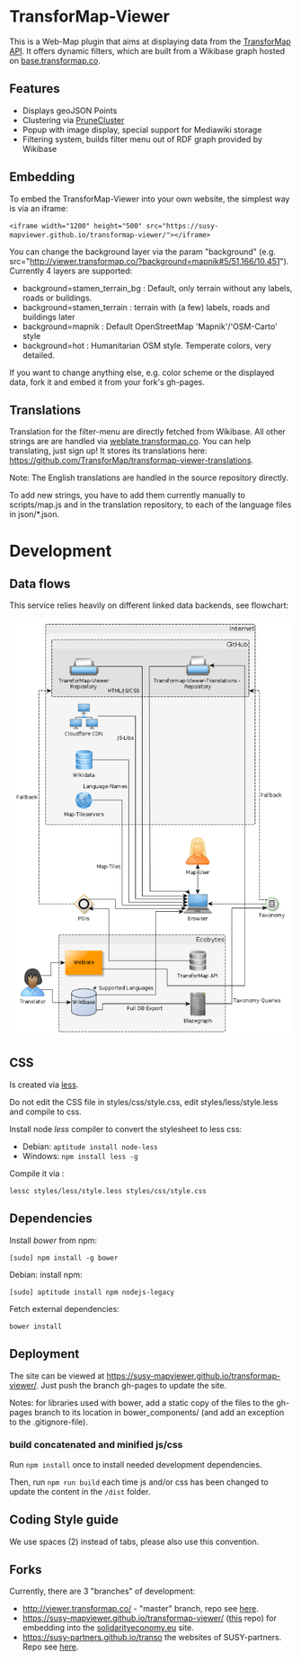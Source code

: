 # TransforMap-Viewer

This is a Web-Map plugin that aims at displaying data from the [TransforMap API](https://github.com/TransforMap/data.transformap.co). It offers dynamic filters, which are built from a Wikibase graph hosted on [base.transformap.co](https://base.transformap.co).

## Features

* Displays geoJSON Points
* Clustering via [PruneCluster](https://github.com/SINTEF-9012/PruneCluster)
* Popup with image display, special support for Mediawiki storage
* Filtering system, builds filter menu out of RDF graph provided by Wikibase

## Embedding

To embed the TransforMap-Viewer into your own website, the simplest way is via an iframe:

    <iframe width="1200" height="500" src="https://susy-mapviewer.github.io/transformap-viewer/"></iframe>

You can change the background layer via the param "background" (e.g. src="http://viewer.transformap.co/?background=mapnik#5/51.166/10.451"). Currently 4 layers are supported:

* background=stamen_terrain_bg : Default, only terrain without any labels, roads or buildings.
* background=stamen_terrain : terrain with (a few) labels, roads and buildings later
* background=mapnik : Default OpenStreetMap 'Mapnik'/'OSM-Carto' style
* background=hot : Humanitarian OSM style. Temperate colors, very detailed.

If you want to change anything else, e.g. color scheme or the displayed data, fork it and embed it from your fork's gh-pages.

## Translations

Translation for the filter-menu are directly fetched from Wikibase. All other strings are  are handled via [weblate.transformap.co](https://weblate.transformap.co/projects/transformap-viewer/transformap-viewer-textsnipplets/). You can help translating, just sign up! It stores its translations here: https://github.com/TransforMap/transformap-viewer-translations.

Note: The English translations are handled in the source repository directly.

To add new strings, you have to add them currently manually to scripts/map.js and in the translation repository, to each of the language files in json/*.json.

# Development

## Data flows

This service relies heavily on different linked data backends, see flowchart:

![Flowchart showing the services involved](TM-Viewer-dataflow.png)

## CSS

Is created via [less](http://lesscss.org/).

Do not edit the CSS file in styles/css/style.css, edit styles/less/style.less and compile to css.

Install node *less* compiler to convert the stylesheet to less css:

* Debian: `aptitude install node-less`
* Windows: `npm install less -g`

Compile it via :

    lessc styles/less/style.less styles/css/style.css

## Dependencies

Install *bower* from npm:

    [sudo] npm install -g bower

Debian: install npm:

    [sudo] aptitude install npm nodejs-legacy

Fetch external dependencies:

    bower install

## Deployment

The site can be viewed at https://susy-mapviewer.github.io/transformap-viewer/. Just push the branch gh-pages to update the site.

Notes: for libraries used with bower, add a static copy of the files to the gh-pages branch to its location in bower_components/ (and add an exception to the .gitignore-file).

### build concatenated and minified js/css

Run `npm install` once to install needed development dependencies.

Then, run `npm run build` each time js and/or css has been changed to update the content in the `/dist` folder.

## Coding Style guide

We use spaces (2) instead of tabs, please also use this convention.

## Forks

Currently, there are 3 "branches" of development:

* http://viewer.transformap.co/ - "master" branch, repo see [here](https://github.com/TransforMap/transformap-viewer).
* https://susy-mapviewer.github.io/transformap-viewer/ ([this](https://github.com/susy-mapviewer/transformap-viewer) repo) for embedding into the [solidarityeconomy.eu](http://solidarityeconomy.eu) site.
* https://susy-partners.github.io/transo the websites of SUSY-partners. Repo see [here](https://github.com/susy-partners/transformap-viewer).
